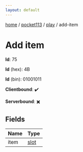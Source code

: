 ```yaml
---
layout: default
---
```


[home](/)  /  [pocket113](/protocol/pocket113)  /  [play](/protocol/pocket113/play)  /  add-item

# Add item

**Id**: 75

**Id** (hex): 4B

**Id** (bin): 01001011

**Clientbound**: ✔️

**Serverbound**: ✖️

## Fields

Name | Type
---|---
item | [slot](/protocol/pocket113/types/slot)


